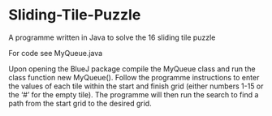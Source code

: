 # Sliding-Tile-Puzzle
A programme written in Java to solve the 16 sliding tile puzzle

For code see MyQueue.java

Upon opening the BlueJ package compile the MyQueue class and run the class function new MyQueue().
Follow the programme instructions to enter the values of each tile within the start and finish grid (either numbers 1-15 or the ‘#’ for the empty tile).
The programme will then run the search to find a path from the start grid to the desired grid.
